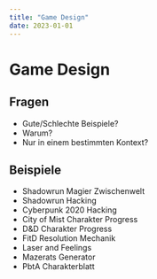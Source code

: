 ```yaml
---
title: "Game Design"
date: 2023-01-01
---
```


# Game Design

## Fragen

- Gute/Schlechte Beispiele?
- Warum?
- Nur in einem bestimmten Kontext?

## Beispiele

- Shadowrun Magier Zwischenwelt
- Shadowrun Hacking
- Cyberpunk 2020 Hacking
- City of Mist Charakter Progress
- D&D Charakter Progress
- FitD Resolution Mechanik
- Laser and Feelings
- Mazerats Generator
- PbtA Charakterblatt
